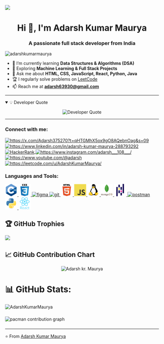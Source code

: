 <img src="https://github.com/Anmol-Baranwal/Cool-GIFs-For-GitHub/assets/74038190/d48893bd-0757-481c-8d7e-ba3e163feae7" />

<h1 align="center">Hi 👋, I'm Adarsh Kumar Maurya</h1>
<h3 align="center">A passionate full stack developer from India</h3>

<p align="left">
  <img src="https://komarev.com/ghpvc/?username=AdarshKumarMaurya&label=Profile%20views&color=0e75b6&style=flat" alt="adarshkumarmaurya" />
</p>


- 🌱 I’m currently learning **Data Structures & Algorithms (DSA)**
- 🧠 Exploring **Machine Learning & Full Stack Projects**
- 💬 Ask me about **HTML, CSS, JavaScript, React, Python, Java**
- 🏆 I regularly solve problems on [LeetCode](https://leetcode.com/u/AdarshKumarMaurya/)
- 📫 Reach me at **adarsh63930@gmail.com**


<hr>
<details open>
<summary>💡 Developer Quote</summary>
<p align="center">
  <img src="https://readme-typing-svg.demolab.com?font=Fira+Code&duration=3000&pause=2000&color=6366F1&center=true&vCenter=true&width=800&lines=The+people+who+are+crazy+enough+to+think+they+can+change+the+world;are+the+ones+who+do.++-+Steve+Jobs" alt="Developer Quote"/>
</p>
</details>
<hr>


### Connect with me:
<p align="left">
<a href="https://x.com/Adarsh375270?t=qHTGMhX5ox9gO8AQebnOag&s=09" target="blank"><img align="center" src="https://raw.githubusercontent.com/rahuldkjain/github-profile-readme-generator/master/src/images/icons/Social/twitter.svg" alt="https://x.com/Adarsh375270?t=qHTGMhX5ox9gO8AQebnOag&s=09" height="30" width="40" /></a>
<a href="https://www.linkedin.com/in/adarsh-kumar-maurya-288793292" target="blank"><img align="center" src="https://raw.githubusercontent.com/rahuldkjain/github-profile-readme-generator/master/src/images/icons/Social/linked-in-alt.svg" alt="https://www.linkedin.com/in/adarsh-kumar-maurya-288793292" height="30" width="40" /></a>
<a href="https://www.hackerrank.com/profile/adarsh63930" target="blank">
  <img align="center" src="https://raw.githubusercontent.com/rahuldkjain/github-profile-readme-generator/master/src/images/icons/Social/hackerrank.svg" alt="HackerRank" height="30" width="40" />
</a>
<a href="https://www.instagram.com/adarsh___108___/" target="blank"><img align="center" src="https://raw.githubusercontent.com/rahuldkjain/github-profile-readme-generator/master/src/images/icons/Social/instagram.svg" alt="https://www.instagram.com/adarsh___108___/" height="30" width="40" /></a>
<a href="https://www.youtube.com/@adarsh" target="blank"><img align="center" src="https://raw.githubusercontent.com/rahuldkjain/github-profile-readme-generator/master/src/images/icons/Social/youtube.svg" alt="https://www.youtube.com/@adarsh" height="30" width="40" /></a>
<a href="https://leetcode.com/u/AdarshKumarMaurya/" target="blank"><img align="center" src="https://raw.githubusercontent.com/rahuldkjain/github-profile-readme-generator/master/src/images/icons/Social/leet-code.svg" alt="https://leetcode.com/u/AdarshKumarMaurya/" height="30" width="40" /></a>
</p>

### Languages and Tools:
<p align="left"> <a href="https://www.w3schools.com/cpp/" target="_blank" rel="noreferrer"> <img src="https://raw.githubusercontent.com/devicons/devicon/master/icons/cplusplus/cplusplus-original.svg" alt="cplusplus" width="40" height="40"/> </a> <a href="https://www.w3schools.com/css/" target="_blank" rel="noreferrer"> <img src="https://raw.githubusercontent.com/devicons/devicon/master/icons/css3/css3-original-wordmark.svg" alt="css3" width="40" height="40"/> </a> <a href="https://www.figma.com/" target="_blank" rel="noreferrer"> <img src="https://www.vectorlogo.zone/logos/figma/figma-icon.svg" alt="figma" width="40" height="40"/> </a> <a href="https://git-scm.com/" target="_blank" rel="noreferrer"> <img src="https://www.vectorlogo.zone/logos/git-scm/git-scm-icon.svg" alt="git" width="40" height="40"/> </a> <a href="https://www.w3.org/html/" target="_blank" rel="noreferrer"> <img src="https://raw.githubusercontent.com/devicons/devicon/master/icons/html5/html5-original-wordmark.svg" alt="html5" width="40" height="40"/> </a> <a href="https://developer.mozilla.org/en-US/docs/Web/JavaScript" target="_blank" rel="noreferrer"> <img src="https://raw.githubusercontent.com/devicons/devicon/master/icons/javascript/javascript-original.svg" alt="javascript" width="40" height="40"/> </a> <a href="https://www.linux.org/" target="_blank" rel="noreferrer"> <img src="https://raw.githubusercontent.com/devicons/devicon/master/icons/linux/linux-original.svg" alt="linux" width="40" height="40"/> </a> <a href="https://www.mongodb.com/" target="_blank" rel="noreferrer"> <img src="https://raw.githubusercontent.com/devicons/devicon/master/icons/mongodb/mongodb-original-wordmark.svg" alt="mongodb" width="40" height="40"/> </a> <a href="https://pandas.pydata.org/" target="_blank" rel="noreferrer"> <img src="https://raw.githubusercontent.com/devicons/devicon/2ae2a900d2f041da66e950e4d48052658d850630/icons/pandas/pandas-original.svg" alt="pandas" width="40" height="40"/> </a> <a href="https://postman.com" target="_blank" rel="noreferrer"> <img src="https://www.vectorlogo.zone/logos/getpostman/getpostman-icon.svg" alt="postman" width="40" height="40"/> </a> <a href="https://www.python.org" target="_blank" rel="noreferrer"> <img src="https://raw.githubusercontent.com/devicons/devicon/master/icons/python/python-original.svg" alt="python" width="40" height="40"/> </a> <a href="https://reactjs.org/" target="_blank" rel="noreferrer"> <img src="https://raw.githubusercontent.com/devicons/devicon/master/icons/react/react-original-wordmark.svg" alt="react" width="40" height="40"/> </a> </p>

## 🏆 GitHub Trophies
![](https://adarshkumarmaurya.github.io/-Portfolio/github_trophy.svg)

## 📈 GitHub Contribution Chart
<p align="center">
    <img src="https://adarshkumarmaurya.github.io/-Portfolio/github_controbuter.svg" alt="Adarsh kr. Maurya" />
</p>



# 📊 GitHub Stats:
<p><img align="center" src="https://github-readme-streak-stats.herokuapp.com/?user=AdarshKumarMaurya&" alt="AdarshKumarMaurya" /></p>


###

<picture>
 <source media="(prefers-color-scheme: dark)" srcset="https://adarshkumarmaurya.github.io/-Portfolio/pacman-contribution-graph.svg">
 <source media="(prefers-color-scheme: light)" srcset="https://adarshkumarmaurya.github.io/-Portfolio/pacman-contribution-graph.svg">
 <img alt="pacman contribution graph" src="https://adarshkumarmaurya.github.io/-Portfolio/pacman-contribution-graph.svg">
</picture>



###
---
⭐️ From [Adarsh Kumar Maurya](https://github.com/AdarshKumarMaurya)

